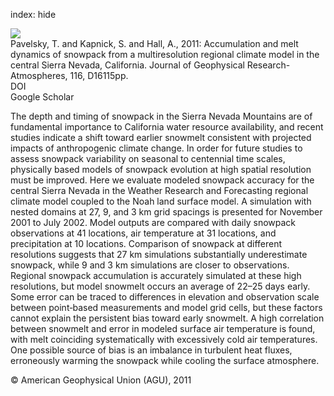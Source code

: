index: hide

<div class="Citation">
    <div class="Citation-thumb CitationThumb-linked"  data-href="https://doi.org/10.1029/2010jd015479">
      <img src="https://static.claimspace.cloud/climate-study-static/refs/thumbs/14/Pavelsky_et_al_2011-thumb.png" />
    </div>

  <div class="Citation-body">
    <div class="Citation-text">Pavelsky, T. and Kapnick, S. and Hall, A., 2011: Accumulation and melt dynamics of snowpack from a multiresolution regional climate model in the central Sierra Nevada, California. <span class="Article-journal">Journal of Geophysical Research-Atmospheres, </span><span class="Article-volume">116, </span>D16115pp.</div>
    <div class="Citation-links">
      <div class="CitationLink" data-href="https://doi.org/10.1029/2010jd015479">
        <div class="CitationLink-icon CitationLink-Doi"></div>
        <div class="CitationLink-text">DOI</div>
      </div>
      <div class="CitationLink" data-href="https://scholar.google.com/scholar?q=10.1029/2010jd015479">
        <div class="CitationLink-icon CitationLink-Scholar"></div>
        <div class="CitationLink-text">Google Scholar</div>
      </div>
    </div>
  </div>
</div>

The depth and timing of snowpack in the Sierra Nevada Mountains are of fundamental importance to California water resource availability, and recent studies indicate a shift toward earlier snowmelt consistent with projected impacts of anthropogenic climate change. In order for future studies to assess snowpack variability on seasonal to centennial time scales, physically based models of snowpack evolution at high spatial resolution must be improved. Here we evaluate modeled snowpack accuracy for the central Sierra Nevada in the Weather Research and Forecasting regional climate model coupled to the Noah land surface model. A simulation with nested domains at 27, 9, and 3 km grid spacings is presented for November 2001 to July 2002. Model outputs are compared with daily snowpack observations at 41 locations, air temperature at 31 locations, and precipitation at 10 locations. Comparison of snowpack at different resolutions suggests that 27 km simulations substantially underestimate snowpack, while 9 and 3 km simulations are closer to observations. Regional snowpack accumulation is accurately simulated at these high resolutions, but model snowmelt occurs an average of 22–25 days early. Some error can be traced to differences in elevation and observation scale between point‐based measurements and model grid cells, but these factors cannot explain the persistent bias toward early snowmelt. A high correlation between snowmelt and error in modeled surface air temperature is found, with melt coinciding systematically with excessively cold air temperatures. One possible source of bias is an imbalance in turbulent heat fluxes, erroneously warming the snowpack while cooling the surface atmosphere.

<div class="Citation-copy">
&copy; American Geophysical Union (AGU), 2011
</div>